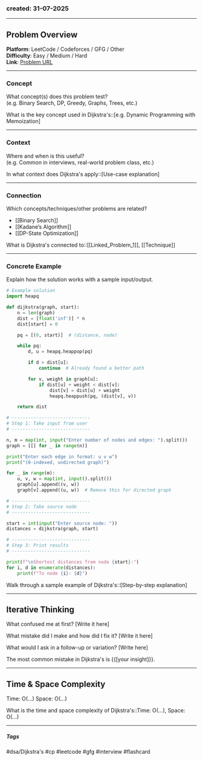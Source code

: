 
### created: 31-07-2025
---
## Problem Overview  

**Platform**: LeetCode / Codeforces / GFG / Other  
**Difficulty**: Easy / Medium / Hard  
**Link**: [Problem URL]()

---
### Concept  
What concept(s) does this problem test?  
(e.g. Binary Search, DP, Greedy, Graphs, Trees, etc.)

What is the key concept used in Dijkstra's::[e.g. Dynamic Programming with Memoization]

---
### Context  
Where and when is this useful?  
(e.g. Common in interviews, real-world problem class, etc.)

In what context does Dijkstra's apply::[Use-case explanation]

---
### Connection  
Which concepts/techniques/other problems are related?

- [[Binary Search]]
- [[Kadane’s Algorithm]]
- [[DP-State Optimization]]

What is Dijkstra's connected to::[[Linked_Problem_1]], [[Technique]]

---
### Concrete Example  
Explain how the solution works with a sample input/output.

```python
# Example solution
import heapq

def dijkstra(graph, start):
    n = len(graph)
    dist = [float('inf')] * n
    dist[start] = 0

    pq = [(0, start)]  # (distance, node)

    while pq:
        d, u = heapq.heappop(pq)

        if d > dist[u]:
            continue  # Already found a better path

        for v, weight in graph[u]:
            if dist[u] + weight < dist[v]:
                dist[v] = dist[u] + weight
                heapq.heappush(pq, (dist[v], v))

    return dist

# -----------------------------
# Step 1: Take input from user
# -----------------------------

n, m = map(int, input("Enter number of nodes and edges: ").split())
graph = [[] for _ in range(n)]

print("Enter each edge in format: u v w")
print("(0-indexed, undirected graph)")

for _ in range(m):
    u, v, w = map(int, input().split())
    graph[u].append((v, w))
    graph[v].append((u, w))  # Remove this for directed graph

# -----------------------------
# Step 2: Take source node
# -----------------------------

start = int(input("Enter source node: "))
distances = dijkstra(graph, start)

# -----------------------------
# Step 3: Print results
# -----------------------------

print(f"\nShortest distances from node {start}:")
for i, d in enumerate(distances):
    print(f"To node {i}: {d}")

```

Walk through a sample example of Dijkstra's::[Step-by-step explanation]


---
## Iterative Thinking

What confused me at first?
[Write it here]

What mistake did I make and how did I fix it?
[Write it here]

What would I ask in a follow-up or variation?
[Write here]

The most common mistake in Dijkstra's is {{[your insight]}}.


---
## Time & Space Complexity

Time: O(...)
Space: O(...)

What is the time and space complexity of Dijkstra's::Time: O(...), Space: O(...)


---
##### Tags

#dsa/Dijkstra's #cp #leetcode #gfg #interview #flashcard

